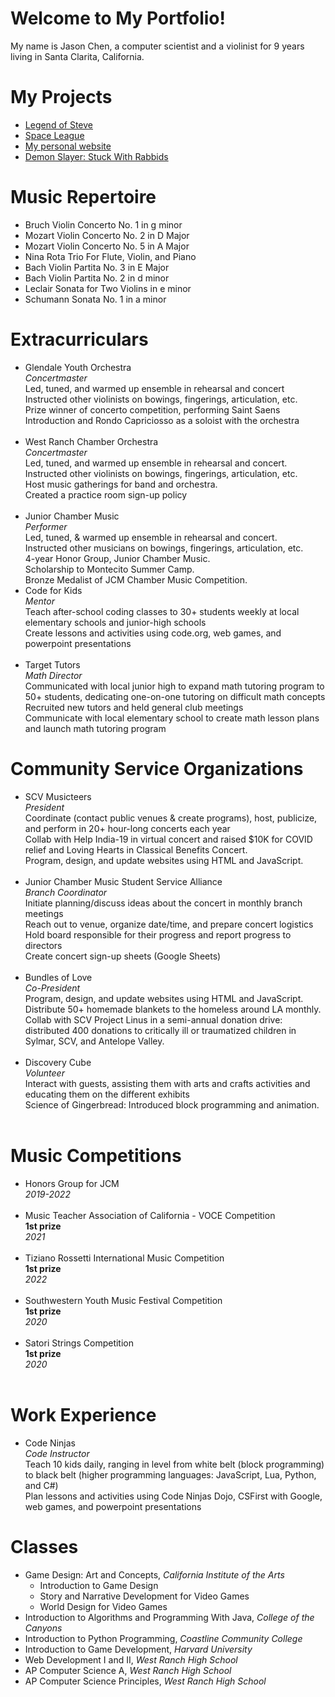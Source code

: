 # Welcome to My Portfolio!
My name is Jason Chen, a computer scientist and a violinist for 9 years living in Santa Clarita, California.

# My Projects
<ul>
<li><a href="https://github.com/Jchen050605/ZeldaGame/tree/master">Legend of Steve</a></li>
<li><a href="https://github.com/Jchen050605/mario.git">Space League</a></li>
<li><a href="https://spacev.w3spaces.com/index.html">My personal website</a></li>
<li><a href="https://github.com/Jchen050605/DemonSlayerGame.git">Demon Slayer: Stuck With Rabbids</a></li>
</ul>

# Music Repertoire
<ul>
  <li>Bruch Violin Concerto No. 1 in g minor</li>
  <li>Mozart Violin Concerto No. 2 in D Major</li>
  <li>Mozart Violin Concerto No. 5 in A Major</li>
  <li>Nina Rota Trio For Flute, Violin, and Piano</li>
  <li>Bach Violin Partita No. 3 in E Major</li>
  <li>Bach Violin Partita No. 2 in d minor</li>
  <li>Leclair Sonata for Two Violins in e minor</li>
  <li>Schumann Sonata No. 1 in a minor</li>
</ul>

# Extracurriculars
<ul>
  <li>
    Glendale Youth Orchestra<br>
    <em>Concertmaster</em><br>
    Led, tuned, and warmed up ensemble in rehearsal and concert<br>
    Instructed other violinists on bowings, fingerings, articulation, etc.<br>
    Prize winner of concerto competition, performing Saint Saens Introduction and Rondo Capriciosso as a soloist with the orchestra<br>
  </li>
  <br>
  <li>
    West Ranch Chamber Orchestra<br>
    <em>Concertmaster</em><br>
    Led, tuned, and warmed up ensemble in rehearsal and concert.<br>
    Instructed other violinists on bowings, fingerings, articulation, etc.<br>
    Host music gatherings for band and orchestra.<br>
    Created a practice room sign-up policy<br>
  </li>
  <br>
  <li>
    Junior Chamber Music<br>
    <em>Performer</em><br>
    Led, tuned, & warmed up ensemble in rehearsal and concert.<br>
    Instructed other musicians on bowings, fingerings, articulation, etc.<br>
    4-year Honor Group, Junior Chamber Music.<br>
    Scholarship to Montecito Summer Camp.<br>
    Bronze Medalist of JCM Chamber Music Competition.<br>
  </li>
  <li>
    Code for Kids<br>
    <em>Mentor</em><br>
    Teach after-school coding classes to 30+ students weekly at local elementary schools and junior-high schools<br>
    Create lessons and activities using code.org, web games, and powerpoint presentations<br>
  </li>
  <br>
  <li>
    Target Tutors<br>
    <em>Math Director</em><br>
    Communicated with local junior high to expand math tutoring program to 50+ students, dedicating one-on-one tutoring on difficult math concepts<br>
    Recruited new tutors and held general club meetings<br>
    Communicate with local elementary school to create math lesson plans and launch math tutoring program<br>
  </li>
</ul>

# Community Service Organizations
<ul>
  <li>
    SCV Musicteers<br>
    <em>President</em><br>
    Coordinate (contact public venues & create programs), host, publicize, and perform in 20+ hour-long concerts each year<br>
    Collab with Help India-19 in virtual concert and raised $10K for COVID relief and Loving Hearts in Classical Benefits Concert.<br>
    Program, design, and update websites using HTML and JavaScript.<br>
  </li>
  <br>
  <li>
    Junior Chamber Music Student Service Alliance<br>                                                
    <em>Branch Coordinator</em><br>
    Initiate planning/discuss ideas about the concert in monthly branch meetings<br>
    Reach out to venue, organize date/time, and prepare concert logistics<br>
    Hold board responsible for their progress and report progress to directors<br>
    Create concert sign-up sheets (Google Sheets)<br>
  </li>
  <br>
  <li>
    Bundles of Love<br>
    <em>Co-President</em><br>
    Program, design, and update websites using HTML and JavaScript.<br>
    Distribute 50+ homemade blankets to the homeless around LA monthly.<br>
    Collab with SCV Project Linus in a semi-annual donation drive: distributed 400 donations to critically ill or traumatized children in Sylmar, SCV, and Antelope Valley.<br>
  </li>
  <br>
  <li>
    Discovery Cube<br>
    <em>Volunteer</em><br>
    Interact with guests, assisting them with arts and crafts activities and educating them on the different exhibits<br>
    Science of Gingerbread: Introduced block programming and animation.<br>
  </li>
  <br>
</ul>

# Music Competitions
<ul>
  <li>
    Honors Group for JCM<br>
    <em>2019-2022</em><br>
  </li>
  <br>
  <li>
    Music Teacher Association of California - VOCE Competition<br>
    <b>1st prize</b><br>
    <em>2021</em><br>
  </li>
  <br>
  <li>
    Tiziano Rossetti International Music Competition<br>
    <b>1st prize</b><br>
    <em>2022</em><br>
  </li>
  <br>
  <li>
    Southwestern Youth Music Festival Competition<br>
    <b>1st prize</b><br>
    <em>2020</em><br>
  </li>
  <br>
  <li>
    Satori Strings Competition<br>
    <b>1st prize</b><br>
    <em>2020</em><br>
  </li>
  <br>
</ul>

# Work Experience
<ul>
  <li>
    Code Ninjas<br>
    <em>Code Instructor</em><br>
    Teach 10 kids daily, ranging in level  from white belt (block programming) to black belt (higher programming languages: JavaScript, Lua, Python, and C#)<br>
    Plan lessons and activities using Code Ninjas Dojo, CSFirst with Google, web games, and powerpoint presentations<br>
  </li>
</ul>

# Classes
<ul>
  <li>
    Game Design: Art and Concepts, <em>California Institute of the Arts</em><br>
    <ul><li>Introduction to Game Design</li>
  <li>Story and Narrative Development for Video Games</li>
      <li>World Design for Video Games</li></ul>
  </li>
  <li>Introduction to Algorithms and Programming With Java, <em>College of the Canyons</em></li>
  <li>Introduction to Python Programming, <em>Coastline Community College</em></li>
  <li>Introduction to Game Development, <em>Harvard University</em></li>
  <li>Web Development I and II, <em>West Ranch High School</em></li>
  <li>AP Computer Science A, <em>West Ranch High School</em></li>
  <li>AP Computer Science Principles, <em>West Ranch High School</em></li>
</ul>
